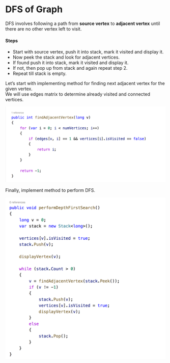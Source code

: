 # DFS of Graph

DFS involves following a path from **source vertex** to **adjacent vertex** until there are no other vertex left to visit.

#### Steps

* Start with source vertex, push it into stack, mark it visited and display it.
* Now peek the stack and look for adjacent vertices.
* If found push it into stack, mark it visited and display it.
* If not, then pop up from stack and again repeat step 2.
* Repeat till stack is empty.

Let’s start with implementing method for finding next adjacent vertex for the given vertex.  
We will use edges matrix to determine already visited and connected vertices.

![](../.gitbook/assets/screen-shot-2018-07-07-at-8.58.38-pm.png)

Finally, implement method to perform DFS.

![](../.gitbook/assets/screen-shot-2017-05-14-at-3.31.00-pm.png)

